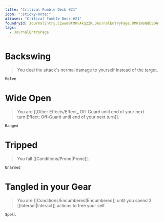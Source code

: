 ```yaml
---
title: "Critical Fumble Deck #21"
icon: ":sticky-note:"
aliases: "Critical Fumble Deck #21"
foundryId: JournalEntry.CZwwm9tMKvAkg2ZK.JournalEntryPage.RMK1WoNdESOAfpUW
tags:
  - JournalEntryPage
---
```

# Backswing

> You deal the attack's normal damage to yourself instead of the target.

`Melee`

# Wide Open

> You are [[Other Effects/Effect_ Off-Guard until end of your next turn|Effect: Off-Guard until end of your next turn]].

`Ranged`

# Tripped

> You fall [[Conditions/Prone|Prone]].

`Unarmed`

# Tangled in your Gear

> You are [[Conditions/Encumbered|Encumbered]] until you spend 2 [[Interact|Interact]] actions to free your self.

`Spell`